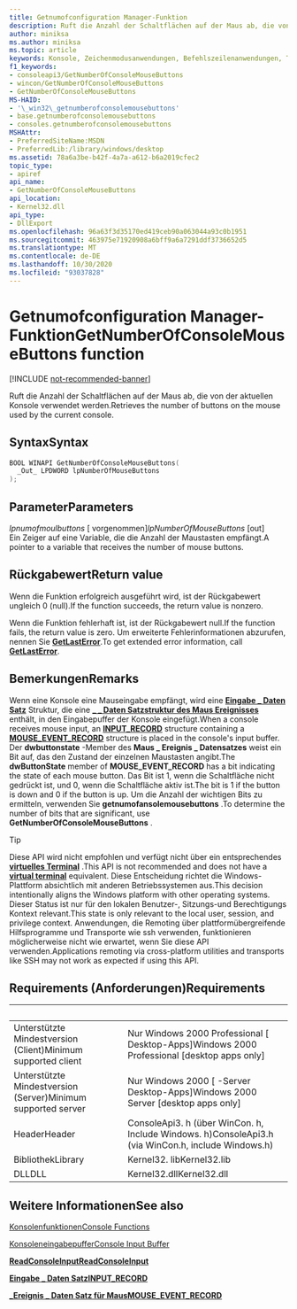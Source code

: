 ```yaml
---
title: Getnumofconfiguration Manager-Funktion
description: Ruft die Anzahl der Schaltflächen auf der Maus ab, die von der aktuellen Konsole verwendet werden.
author: miniksa
ms.author: miniksa
ms.topic: article
keywords: Konsole, Zeichenmodusanwendungen, Befehlszeilenanwendungen, Terminalanwendungen, Konsolen-API
f1_keywords:
- consoleapi3/GetNumberOfConsoleMouseButtons
- wincon/GetNumberOfConsoleMouseButtons
- GetNumberOfConsoleMouseButtons
MS-HAID:
- '\_win32\_getnumberofconsolemousebuttons'
- base.getnumberofconsolemousebuttons
- consoles.getnumberofconsolemousebuttons
MSHAttr:
- PreferredSiteName:MSDN
- PreferredLib:/library/windows/desktop
ms.assetid: 78a6a3be-b42f-4a7a-a612-b6a2019cfec2
topic_type:
- apiref
api_name:
- GetNumberOfConsoleMouseButtons
api_location:
- Kernel32.dll
api_type:
- DllExport
ms.openlocfilehash: 96a63f3d35170ed419ceb90a063044a93c0b1951
ms.sourcegitcommit: 463975e71920908a6bff9a6a7291ddf3736652d5
ms.translationtype: MT
ms.contentlocale: de-DE
ms.lasthandoff: 10/30/2020
ms.locfileid: "93037828"
---
```

# <a name="getnumberofconsolemousebuttons-function"></a><span data-ttu-id="89abe-104">Getnumofconfiguration Manager-Funktion</span><span class="sxs-lookup"><span data-stu-id="89abe-104">GetNumberOfConsoleMouseButtons function</span></span>

[!INCLUDE [not-recommended-banner](./includes/not-recommended-banner.md)]

<span data-ttu-id="89abe-105">Ruft die Anzahl der Schaltflächen auf der Maus ab, die von der aktuellen Konsole verwendet werden.</span><span class="sxs-lookup"><span data-stu-id="89abe-105">Retrieves the number of buttons on the mouse used by the current console.</span></span>

## <a name="syntax"></a><span data-ttu-id="89abe-106">Syntax</span><span class="sxs-lookup"><span data-stu-id="89abe-106">Syntax</span></span>

```C
BOOL WINAPI GetNumberOfConsoleMouseButtons(
  _Out_ LPDWORD lpNumberOfMouseButtons
);
```

## <a name="parameters"></a><span data-ttu-id="89abe-107">Parameter</span><span class="sxs-lookup"><span data-stu-id="89abe-107">Parameters</span></span>

<span data-ttu-id="89abe-108">*lpnumofmoulbuttons* \[ vorgenommen\]</span><span class="sxs-lookup"><span data-stu-id="89abe-108">*lpNumberOfMouseButtons* \[out\]</span></span>  
<span data-ttu-id="89abe-109">Ein Zeiger auf eine Variable, die die Anzahl der Maustasten empfängt.</span><span class="sxs-lookup"><span data-stu-id="89abe-109">A pointer to a variable that receives the number of mouse buttons.</span></span>

## <a name="return-value"></a><span data-ttu-id="89abe-110">Rückgabewert</span><span class="sxs-lookup"><span data-stu-id="89abe-110">Return value</span></span>

<span data-ttu-id="89abe-111">Wenn die Funktion erfolgreich ausgeführt wird, ist der Rückgabewert ungleich 0 (null).</span><span class="sxs-lookup"><span data-stu-id="89abe-111">If the function succeeds, the return value is nonzero.</span></span>

<span data-ttu-id="89abe-112">Wenn die Funktion fehlerhaft ist, ist der Rückgabewert null.</span><span class="sxs-lookup"><span data-stu-id="89abe-112">If the function fails, the return value is zero.</span></span> <span data-ttu-id="89abe-113">Um erweiterte Fehlerinformationen abzurufen, nennen Sie [**GetLastError**](https://msdn.microsoft.com/library/windows/desktop/ms679360).</span><span class="sxs-lookup"><span data-stu-id="89abe-113">To get extended error information, call [**GetLastError**](https://msdn.microsoft.com/library/windows/desktop/ms679360).</span></span>

## <a name="remarks"></a><span data-ttu-id="89abe-114">Bemerkungen</span><span class="sxs-lookup"><span data-stu-id="89abe-114">Remarks</span></span>

<span data-ttu-id="89abe-115">Wenn eine Konsole eine Mauseingabe empfängt, wird eine [**Eingabe \_ Daten Satz**](input-record-str.md) Struktur, die eine [**\_ \_ Daten Satzstruktur des Maus Ereignisses**](mouse-event-record-str.md) enthält, in den Eingabepuffer der Konsole eingefügt.</span><span class="sxs-lookup"><span data-stu-id="89abe-115">When a console receives mouse input, an [**INPUT\_RECORD**](input-record-str.md) structure containing a [**MOUSE\_EVENT\_RECORD**](mouse-event-record-str.md) structure is placed in the console's input buffer.</span></span> <span data-ttu-id="89abe-116">Der **dwbuttonstate** -Member des **Maus \_ Ereignis \_ Datensatzes** weist ein Bit auf, das den Zustand der einzelnen Maustasten angibt.</span><span class="sxs-lookup"><span data-stu-id="89abe-116">The **dwButtonState** member of **MOUSE\_EVENT\_RECORD** has a bit indicating the state of each mouse button.</span></span> <span data-ttu-id="89abe-117">Das Bit ist 1, wenn die Schaltfläche nicht gedrückt ist, und 0, wenn die Schaltfläche aktiv ist.</span><span class="sxs-lookup"><span data-stu-id="89abe-117">The bit is 1 if the button is down and 0 if the button is up.</span></span> <span data-ttu-id="89abe-118">Um die Anzahl der wichtigen Bits zu ermitteln, verwenden Sie **getnumofansolemousebuttons** .</span><span class="sxs-lookup"><span data-stu-id="89abe-118">To determine the number of bits that are significant, use **GetNumberOfConsoleMouseButtons** .</span></span>

> [!TIP]
> <span data-ttu-id="89abe-119">Diese API wird nicht empfohlen und verfügt nicht über ein entsprechendes **[virtuelles Terminal](console-virtual-terminal-sequences.md)** .</span><span class="sxs-lookup"><span data-stu-id="89abe-119">This API is not recommended and does not have a **[virtual terminal](console-virtual-terminal-sequences.md)** equivalent.</span></span> <span data-ttu-id="89abe-120">Diese Entscheidung richtet die Windows-Plattform absichtlich mit anderen Betriebssystemen aus.</span><span class="sxs-lookup"><span data-stu-id="89abe-120">This decision intentionally aligns the Windows platform with other operating systems.</span></span> <span data-ttu-id="89abe-121">Dieser Status ist nur für den lokalen Benutzer-, Sitzungs-und Berechtigungs Kontext relevant.</span><span class="sxs-lookup"><span data-stu-id="89abe-121">This state is only relevant to the local user, session, and privilege context.</span></span> <span data-ttu-id="89abe-122">Anwendungen, die Remoting über plattformübergreifende Hilfsprogramme und Transporte wie ssh verwenden, funktionieren möglicherweise nicht wie erwartet, wenn Sie diese API verwenden.</span><span class="sxs-lookup"><span data-stu-id="89abe-122">Applications remoting via cross-platform utilities and transports like SSH may not work as expected if using this API.</span></span>

## <a name="requirements"></a><span data-ttu-id="89abe-123">Requirements (Anforderungen)</span><span class="sxs-lookup"><span data-stu-id="89abe-123">Requirements</span></span>

| &nbsp; | &nbsp; |
|-|-|
| <span data-ttu-id="89abe-124">Unterstützte Mindestversion (Client)</span><span class="sxs-lookup"><span data-stu-id="89abe-124">Minimum supported client</span></span> | <span data-ttu-id="89abe-125">Nur Windows 2000 Professional \[ Desktop-Apps\]</span><span class="sxs-lookup"><span data-stu-id="89abe-125">Windows 2000 Professional \[desktop apps only\]</span></span> |
| <span data-ttu-id="89abe-126">Unterstützte Mindestversion (Server)</span><span class="sxs-lookup"><span data-stu-id="89abe-126">Minimum supported server</span></span> | <span data-ttu-id="89abe-127">Nur Windows 2000 \[ -Server Desktop-Apps\]</span><span class="sxs-lookup"><span data-stu-id="89abe-127">Windows 2000 Server \[desktop apps only\]</span></span> |
| <span data-ttu-id="89abe-128">Header</span><span class="sxs-lookup"><span data-stu-id="89abe-128">Header</span></span> | <span data-ttu-id="89abe-129">ConsoleApi3. h (über WinCon. h, Include Windows. h)</span><span class="sxs-lookup"><span data-stu-id="89abe-129">ConsoleApi3.h (via WinCon.h, include Windows.h)</span></span> |
| <span data-ttu-id="89abe-130">Bibliothek</span><span class="sxs-lookup"><span data-stu-id="89abe-130">Library</span></span> | <span data-ttu-id="89abe-131">Kernel32. lib</span><span class="sxs-lookup"><span data-stu-id="89abe-131">Kernel32.lib</span></span> |
| <span data-ttu-id="89abe-132">DLL</span><span class="sxs-lookup"><span data-stu-id="89abe-132">DLL</span></span> | <span data-ttu-id="89abe-133">Kernel32.dll</span><span class="sxs-lookup"><span data-stu-id="89abe-133">Kernel32.dll</span></span> |

## <a name="see-also"></a><span data-ttu-id="89abe-134">Weitere Informationen</span><span class="sxs-lookup"><span data-stu-id="89abe-134">See also</span></span>

[<span data-ttu-id="89abe-135">Konsolenfunktionen</span><span class="sxs-lookup"><span data-stu-id="89abe-135">Console Functions</span></span>](console-functions.md)

[<span data-ttu-id="89abe-136">Konsoleneingabepuffer</span><span class="sxs-lookup"><span data-stu-id="89abe-136">Console Input Buffer</span></span>](console-input-buffer.md)

[<span data-ttu-id="89abe-137">**ReadConsoleInput**</span><span class="sxs-lookup"><span data-stu-id="89abe-137">**ReadConsoleInput**</span></span>](readconsoleinput.md)

[<span data-ttu-id="89abe-138">**Eingabe \_ Daten Satz**</span><span class="sxs-lookup"><span data-stu-id="89abe-138">**INPUT\_RECORD**</span></span>](input-record-str.md)

[<span data-ttu-id="89abe-139">**\_Ereignis \_ Daten Satz für Maus**</span><span class="sxs-lookup"><span data-stu-id="89abe-139">**MOUSE\_EVENT\_RECORD**</span></span>](mouse-event-record-str.md)

